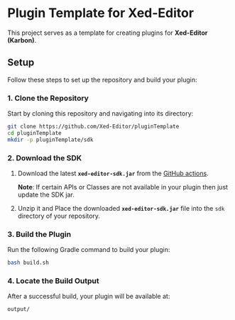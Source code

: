 # Plugin Template for Xed-Editor

This project serves as a template for creating plugins for **Xed-Editor (Karbon)**.

## Setup

Follow these steps to set up the repository and build your plugin:

### 1. Clone the Repository

Start by cloning this repository and navigating into its directory:

```bash
git clone https://github.com/Xed-Editor/pluginTemplate
cd pluginTemplate
mkdir -p pluginTemplate/sdk
```

### 2. Download the SDK

1. Download the latest **`xed-editor-sdk.jar`** from the [GitHub actions](https://github.com/Xed-Editor/Xed-Editor-Sdk/actions).  

   **Note**: If certain APIs or Classes are not available in your plugin then just update the SDK jar. 

2. Unzip it and Place the downloaded **`xed-editor-sdk.jar`** file into the `sdk` directory of your repository.

### 3. Build the Plugin

Run the following Gradle command to build your plugin:

```bash
bash build.sh
```

### 4. Locate the Build Output

After a successful build, your plugin will be available at:

```
output/
```
